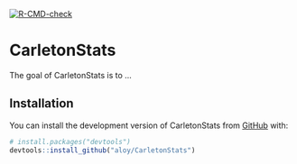 
<!-- badges: start -->

[![R-CMD-check](https://github.com/aloy/CarletonStats/actions/workflows/R-CMD-check.yaml/badge.svg)](https://github.com/aloy/CarletonStats/actions/workflows/R-CMD-check.yaml)
<!-- badges: end -->

# CarletonStats

<!-- badges: start -->
<!-- badges: end -->

The goal of CarletonStats is to …

## Installation

You can install the development version of CarletonStats from
[GitHub](https://github.com/) with:

``` r
# install.packages("devtools")
devtools::install_github("aloy/CarletonStats")
```
